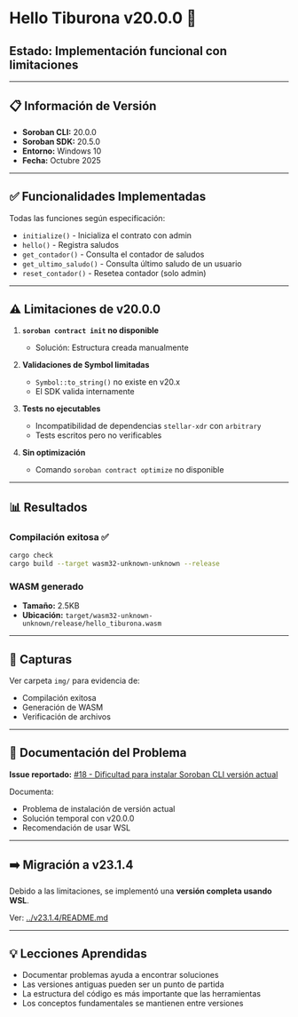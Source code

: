 # Hello Tiburona v20.0.0 🦈

## Estado: Implementación funcional con limitaciones

---

## 📋 Información de Versión

- **Soroban CLI:** 20.0.0
- **Soroban SDK:** 20.5.0
- **Entorno:** Windows 10
- **Fecha:** Octubre 2025

---

## ✅ Funcionalidades Implementadas

Todas las funciones según especificación:
- `initialize()` - Inicializa el contrato con admin
- `hello()` - Registra saludos
- `get_contador()` - Consulta el contador de saludos
- `get_ultimo_saludo()` - Consulta último saludo de un usuario
- `reset_contador()` - Resetea contador (solo admin)

---

## ⚠️ Limitaciones de v20.0.0

1. **`soroban contract init` no disponible**
   - Solución: Estructura creada manualmente

2. **Validaciones de Symbol limitadas**
   - `Symbol::to_string()` no existe en v20.x
   - El SDK valida internamente

3. **Tests no ejecutables**
   - Incompatibilidad de dependencias `stellar-xdr` con `arbitrary`
   - Tests escritos pero no verificables

4. **Sin optimización**
   - Comando `soroban contract optimize` no disponible

---

## 📊 Resultados

### Compilación exitosa ✅
```bash
cargo check
cargo build --target wasm32-unknown-unknown --release
```

### WASM generado
- **Tamaño:** 2.5KB
- **Ubicación:** `target/wasm32-unknown-unknown/release/hello_tiburona.wasm`

---

## 📸 Capturas

Ver carpeta `img/` para evidencia de:
- Compilación exitosa
- Generación de WASM
- Verificación de archivos

---

## 🔗 Documentación del Problema

**Issue reportado:** [#18 - Dificultad para instalar Soroban CLI versión actual](https://github.com/BuenDia-Builders/codigofutura/issues/18)

Documenta:
- Problema de instalación de versión actual
- Solución temporal con v20.0.0
- Recomendación de usar WSL

---

## ➡️ Migración a v23.1.4

Debido a las limitaciones, se implementó una **versión completa usando WSL**.

Ver: [../v23.1.4/README.md](../v23.1.4/README.md)

---

## 💡 Lecciones Aprendidas

- Documentar problemas ayuda a encontrar soluciones
- Las versiones antiguas pueden ser un punto de partida
- La estructura del código es más importante que las herramientas
- Los conceptos fundamentales se mantienen entre versiones


